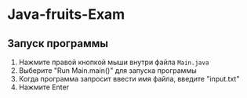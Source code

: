 # Java-fruits-Exam

## Запуск программы

1. Нажмите правой кнопкой мыши внутри файла `Main.java`
2. Выберите "Run Main.main()" для запуска программы
3. Когда программа запросит ввести имя файла, введите "input.txt"
4. Нажмите Enter
